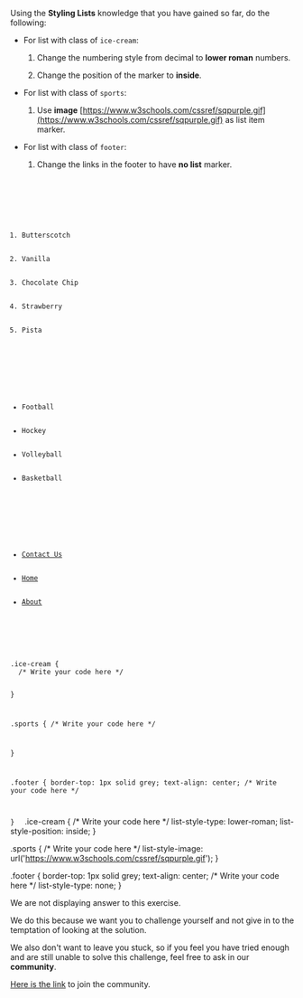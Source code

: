 Using the **Styling Lists** knowledge that you have
gained so far, do the following:

- For list with class of `ice-cream`:

  1. Change the numbering style from decimal to **lower roman** numbers.

  2. Change the position of the marker to **inside**.

- For list with class of `sports`:

  1. Use **image** [https://www.w3schools.com/cssref/sqpurple.gif](https://www.w3schools.com/cssref/sqpurple.gif) as list item marker.

- For list with class of `footer`:

  1. Change the links in the footer to have **no list** marker.

<codeblock language="css" type="exercise" testMode="fixedInput" showSolution="false">
<code>
<panel language="html">
<div>
  <ol class="ice-cream">
    <li>Butterscotch</li>
    <li>Vanilla</li>
    <li>Chocolate Chip</li>
    <li>Strawberry</li>
    <li>Pista</li>
  </ol>

  <ul class="sports">
    <li>Football</li>
    <li>Hockey</li>
    <li>Volleyball</li>
    <li>Basketball</li>
  </ul>

  <ul class="footer">
    <li><a href="#">Contact Us</a></li>
    <li><a href="#" >Home</a></li>
    <li><a href="#">About</a></li>
  </ul>
</div>
</panel>
<panel language="css">
.ice-cream {
  /* Write your code here */

}

.sports {
  /* Write your code here */

}

.footer {
  border-top: 1px solid grey;
  text-align: center;
  /* Write your code here */

}
</panel>
</code>
<solution>
.ice-cream {
  /* Write your code here */
  list-style-type: lower-roman;
  list-style-position: inside;
}

.sports {
  /* Write your code here */
  list-style-image: url('https://www.w3schools.com/cssref/sqpurple.gif');
}

.footer {
  border-top: 1px solid grey;
  text-align: center;
  /* Write your code here */
  list-style-type: none;
}
</solution>
</codeblock>

We are not displaying answer to this exercise.

We do this because we want you to challenge yourself
and
not give in to the temptation of looking at the solution.

We also don't want to leave you stuck, so if you feel
you have tried enough and are still unable to solve
this challenge, feel free to ask in our **community**.

[Here is the link](https://join.slack.com/t/bigbinaryacademy/shared_invite/zt-2kj86untg-wCGh2GPBA2I3iWZk4ke~tg) to join the community.
